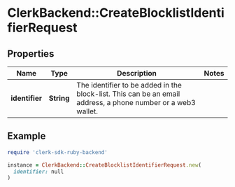 # ClerkBackend::CreateBlocklistIdentifierRequest

## Properties

| Name | Type | Description | Notes |
| ---- | ---- | ----------- | ----- |
| **identifier** | **String** | The identifier to be added in the block-list. This can be an email address, a phone number or a web3 wallet. |  |

## Example

```ruby
require 'clerk-sdk-ruby-backend'

instance = ClerkBackend::CreateBlocklistIdentifierRequest.new(
  identifier: null
)
```

